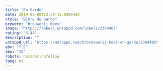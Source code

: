 ```yaml
---
title: "En Garde"
date: 2019-02-08T13:29:15.598544Z
style: "Bière de Garde"
brewery: "Brouwerij Kees"
image: "https://labels.untappd.com/labels/2364405"
rating: "3.44"
description: ""
untappd_url: "https://untappd.com/b/brouwerij-kees-en-garde/2364405"
abv: "7.5"
ibu: "35"
robots: noindex,nofollow
lang: nl
---
```

